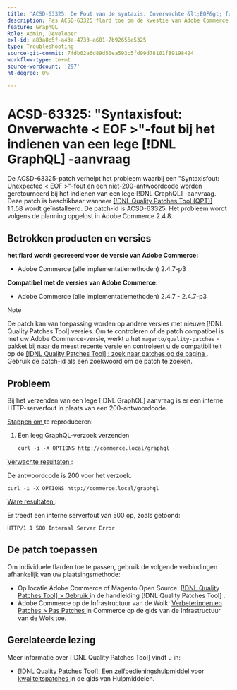 ```yaml
---
title: 'ACSD-63325: De Fout van de syntaxis: Onverwachte &lt;EOF&gt; fout wanneer het voorleggen van leeg  [!DNL GraphQL]  verzoek'
description: Pas ACSD-63325 flard toe om de kwestie van Adobe Commerce te bevestigen waar een syntaxisfout voorkomt wanneer het voorleggen van een leeg  [!DNL GraphQL]  verzoek.
feature: GraphQL
Role: Admin, Developer
exl-id: a83a8c5f-a43a-4733-a601-7b92656e5325
type: Troubleshooting
source-git-commit: 7fdb02a6d89d50ea593c5fd99d78101f89198424
workflow-type: tm+mt
source-wordcount: '297'
ht-degree: 0%

---
```


# ACSD-63325: &quot;Syntaxisfout: Onverwachte &lt; EOF >&quot;-fout bij het indienen van een lege [!DNL GraphQL] -aanvraag

De ACSD-63325-patch verhelpt het probleem waarbij een &quot;Syntaxisfout: Unexpected &lt; EOF >&quot;-fout en een niet-200-antwoordcode worden geretourneerd bij het indienen van een lege [!DNL GraphQL] -aanvraag. Deze patch is beschikbaar wanneer [[!DNL Quality Patches Tool (QPT)]](/help/tools/quality-patches-tool/quality-patches-tool-to-self-serve-quality-patches.md) 1.1.58 wordt geïnstalleerd. De patch-id is ACSD-63325. Het probleem wordt volgens de planning opgelost in Adobe Commerce 2.4.8.

## Betrokken producten en versies

**het flard wordt gecreeerd voor de versie van Adobe Commerce:**

* Adobe Commerce (alle implementatiemethoden) 2.4.7-p3

**Compatibel met de versies van Adobe Commerce:**

* Adobe Commerce (alle implementatiemethoden) 2.4.7 - 2.4.7-p3

>[!NOTE]
>
>De patch kan van toepassing worden op andere versies met nieuwe [!DNL Quality Patches Tool] versies. Om te controleren of de patch compatibel is met uw Adobe Commerce-versie, werkt u het `magento/quality-patches` -pakket bij naar de meest recente versie en controleert u de compatibiliteit op de [[!DNL Quality Patches Tool] : zoek naar patches op de pagina ](https://experienceleague.adobe.com/tools/commerce-quality-patches/index.html?lang=nl-NL) . Gebruik de patch-id als een zoekwoord om de patch te zoeken.

## Probleem

Bij het verzenden van een lege [!DNL GraphQL] aanvraag is er een interne HTTP-serverfout in plaats van een 200-antwoordcode.

<u> Stappen om </u> te reproduceren:

1. Een leeg GraphQL-verzoek verzenden

   ```graphql
   curl -i -X OPTIONS http://commerce.local/graphql
   ```

<u> Verwachte resultaten </u>:

De antwoordcode is 200 voor het verzoek.

```
curl -i -X OPTIONS http://commerce.local/graphql
```

<u> Ware resultaten </u>:

Er treedt een interne serverfout van 500 op, zoals getoond:

```
HTTP/1.1 500 Internal Server Error
```

## De patch toepassen

Om individuele flarden toe te passen, gebruik de volgende verbindingen afhankelijk van uw plaatsingsmethode:

* Op locatie Adobe Commerce of Magento Open Source: [[!DNL Quality Patches Tool] > Gebruik ](/help/tools/quality-patches-tool/usage.md) in de handleiding [!DNL Quality Patches Tool] .
* Adobe Commerce op de Infrastructuur van de Wolk: [ Verbeteringen en Patches > Pas Patches ](https://experienceleague.adobe.com/nl/docs/commerce-cloud-service/user-guide/develop/upgrade/apply-patches) in Commerce op de gids van de Infrastructuur van de Wolk toe.

## Gerelateerde lezing

Meer informatie over [!DNL Quality Patches Tool] vindt u in:

* [[!DNL Quality Patches Tool]: Een zelfbedieningshulpmiddel voor kwaliteitspatches ](/help/tools/quality-patches-tool/quality-patches-tool-to-self-serve-quality-patches.md) in de gids van Hulpmiddelen.
